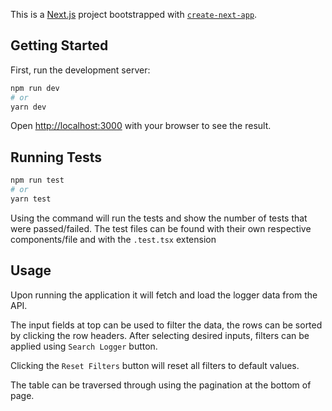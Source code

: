 This is a [Next.js](https://nextjs.org/) project bootstrapped with [`create-next-app`](https://github.com/vercel/next.js/tree/canary/packages/create-next-app).

## Getting Started

First, run the development server:

```bash
npm run dev
# or
yarn dev
```

Open [http://localhost:3000](http://localhost:3000) with your browser to see the result.

## Running Tests

```bash
npm run test
# or
yarn test
```

Using the command will run the tests and show the number of tests that were passed/failed.
The test files can be found with their own respective components/file and with the `.test.tsx` extension

## Usage

Upon running the application it will fetch and load the logger data from the API.

The input fields at top can be used to filter the data, the rows can be sorted by clicking the row headers. After selecting desired inputs, filters can be applied using `Search Logger` button.

Clicking the `Reset Filters` button will reset all filters to default values.

The table can be traversed through using the pagination at the bottom of page.
